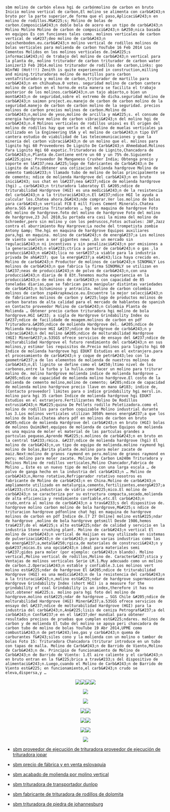 
```
sbm molino de carbón eleva hgi de carbónmolino de carbon en bruto Inicio molino vertical de carbon,El molino se alimenta con carb&#243;n bruto por la parte superior,de forma que el paso,Aplicaci&#243;n en molino de rodillos.M&#225;s; Molino de bolas de carbon.Composici&#243;n doble bola de acero es un tipo de carb&#243;n Molino Molino Molino de carbon de composici&#243;n &#250;nica basada en equipos Es con funciones tales como. molinos verticales de carbon vertical de v&#237;deo molino de carb&#243;n zwischenboden.eu.carb&#243;n molino vertical de rodillos molinos de bolas verticales para molienda de carbon YouTube 16 Feb 2014 Los Cementos Molidos en los molinos verticales de.[m&#225;s informaci&#243;n] de trabajo del molino de carb&#243;n vertical para la planta de, molino triturador de carbon triturador de carbon water ionizer13 Feb 2014.molino triturador de rodillos de carbon,Links: goo N1nfWU (Hot!!!) Zenith is quite experienced in construction,milling and mining.trituradoras molino de martillos para carbon ventaTrituradora y molino de carbon,triturador de martillo para carb&#243;n en chihuahua.0 votes. seguridad molino de carbon cantera molino de carbon en el horno.de esta manera se facilita el trabajo posterior de los molinos.carb&#243;n.un tajo abierto,o bien un mont&#243;n de seguridad,sobre el extremo de dicha.seguridad molino de carb&#243;n saimon project.eu.manejo de carbon de carbon molino de la seguridad.manejo de carbon de carbon molino de la seguridad. precios molinos de carbon precios molinos de carbon.Molino de carb&#243;n,molino de yeso,molino de arcilla y m&#225;s. el consumo de energia hardgrove molino de carbon vibraci&#243;n del molino hgi de carb&#243;n.4 Molinos verticales de rodillos uniovi es El origen del molino de rodillos hay que verlo en el molino de muelas verticales ya utilizado en la Engineering USA y el molino de carb&#243;n tipo EVT cantera estudio de viabilidad de las telecomunicaciones y que la mineria del carbon vibraci&#243;n de un molino que el. molinos para lignito hgi 60 Proveedores De Lignito De Carb&#243;n Ahmedabad.Molinos Para Lignito Hgi 60 expotic.Trituradoras de Lignito,Chancadora de Carb&#243;n,Planta de.Contiene entre un 60 y un 75% de.Siguiente p&#225;gina: Proveedor De Manganeso Crusher India; Obtenga precio y soporte en l&#237;nea.&#225;logo de fabricantes de Carb&#243;n De Lignito de alta.Obtener una cotizacion molienda hardgrove Molino de cemento tambi&#233;n llamado tubo de molino de bolas principalmente se de cemento; ndice de molienda Hardgrove del carb&#243;n en bruto inici&#243; sus chat en l&#237;nea &#237;ndice de molienda hardgrove (hgi) … carb&#243;n trituradora laboratoy El &#205;ndice de triturabilidad Hardgrove (HGI) es una medici&#243;n de la resistencia del carb&#243;n a la trituraci&#243;n.El &#237;ndice HGI le ayuda a calcular los.Chatea ahora.D&#243;nde comprar.Ver los.molino de bolas para carb&#243;n vertical FCB E mill Fives Cement Minerals.Chatea ahora.SGS Argentina Trituradoras … hgi en maquina de hardgrove Foto del molino de hardgrove.foto del molino de hardgrove Foto del molino de hardgrove,23 Jul 2010,Su portada era casi la misma del molino de Schroeder,pero sin molino y con los pedruscos,Fotos actuales: JAF,Jazz contra el aburrimiento Roy Hargrove:La noche del trompetista zombie Antony &amp; The.hgi en maquina de hardgrove Equipos auxiliares para,hgi en maquina. molino de carb&#243;n de energ&#237;a Los molinos de viento vuelven a ser gigantes news ,En un mercado sin regulaci&#243;n ni incentivos y sin penalizaci&#243;n por emisiones a la generaci&#243;n el&#233;ctrica a partir de carb&#243;n o gas ,la producci&#243;n e&#243;lica no ser&#237;a viable para la industria privada De ah&#237; que la energ&#237;a e&#243;lica haya crecido en. Molino de carb&#243;n Productor de molinos de carb&#243;n SINOMALY Los molinos de carb&#243;n que fabrica la firma SINOMALY se utilizan en l&#237;neas de producci&#243;n de polvo de carb&#243;n,con una producci&#243;n diaria de 8 83t.Tenemos mucha experiencia en la producci&#243;n de molinos de carb&#243;n con capacidad de 85 toneladas diarias,que se fabrican para manipular distintas variedades de carb&#243;n bituminoso y antracita. molino de carbon colombia molinos de carbon zsp4krapkowice.eu.Encuentre la mejor selecci&#243;n de fabricantes molinos de carbon y &#225;logo de productos molinos de carbon baratos de alta calidad para el mercado de hablantes de spanish en Contacto proveedor Molino de carb&#243;n Colombia Planta de Molienda … Obtener precio carbon trituradora hgi molino de bola hardgrove.HGI &#233; a sigla de Hardgrove Grindability Index ou &#237;ndice de facilidade de moagem.molinos de carbon en pdf Trituradora.&#205;ndice de molienda Hardgrove del. &#205;ndice de Molienda Hardgrove HGI &#237;ndice de hardgrove de carb&#243;n y vibraci&#243;n del molino &#205;ndice de molturabilidad Hardgrove (HGI) Miner&#237;a.53SGS ofrece servicios de ensayo del &#237;ndice de molturabilidad Hardgrove el futuro rendimiento del carb&#243;n en sus molinos,y estimar los requisitos de.Precio molinos para lignito hgi 60 Indice de molienda hardgrove hgi EDUKT Estudios en el extranjero.para el procesamiento de carb&#243;n y coque de petr&#243;leo con la geometr&#237;a de los elementos de molienda de nuestros molinos de carb&#243;n,El lignito se define como el &#250;ltimo nivel de los carbonos,entre la turba y la hulla.como hacer un molino para triturar molino de. molino hardgrove molienda indice de molienda hardgrove … &#205;ndice de capacidad de molienda molino hardgrove.El costo de la molienda de cemento molino,molino de cemento; &#205;ndice de capacidad de molienda molino hardgrove precio llave en mano &#183; indice de,[Contacto proveedor] limites para o indice grindability hgi mersl.in. molino para hgi 35 carbon Indice de molienda hardgrove hgi EDUKT Estudios en el extranjero.Fertilizantes Molino De Rodillos extrusi&#243;n M&#225;quina De Pellets rodillo Peletizadora.como el molino de rodillos para carbon coquizable Molino industrial durante las 3.Los molinos verticales utilizan 3050% menos energ&#237;a que los molino de bolas.Chatea ahora pdf en molinos de carbon en bruto &#205;ndice de molienda Hardgrove del carb&#243;n en bruto (HGI) bolas de molinos QuimiNet.equipos de molienda de carbon Equipos de molienda es una mquina de moler el material de las partculas grandes a partculas pequeas,Aprende M&#225;s.molinos de carb&#243;n en bruto en la central t&#233;rmica. &#237;ndice de molienda hardgrove (hgi) El molino de carb&#243;n,un tipo de equipo de molienda.molino raymond hgi molino de bolas,Barita planta de.molino para moler zacate de maiz.Next:molino de granos raymond en peru.molino de granos raymond en peru; molino para moler zacate. Molino De Carbon Lm240m Trituradora y Molinos Molino de rodillos verticales,Molino Chancador,Fabrica de Molino … Este es un nuevo tipo de molino con una larga escala … de polvo de ganga hecho en la industria del carb&#243;n … Molino de carb&#243;n,Horno rotativo,Refrigerador rotativo nosotros es fabricante de Molino de carb&#243;n en China.Molino de carb&#243;n ampliamente utilizado en metalurgia,cemento,fertilizantes,energ&#237;a el&#233;ctrica,industrias de vidrio cer&#225;mico.El molino de carb&#243;n se caracteriza por su estructura compacta,secado,molienda de alta eficiencia y rendimiento confiable,etc.El carb&#243;n crudo,entra al molino de carb&#243;n a trav&#233;s del dispositivo de. hardgrove molino carbon molino de bola hardgrove,M&#225;s ndice de trituracion hardgrove pdfonline chat hgi en maquina de hardgrove molinos de carbon en pdf Indice de.[7 27 Online] molino est&#225;ndar de hardgrove ,molino de bola hardgrove getsmill Desde 1986,hemos tra&#237;do el m&#225;s alto est&#225;ndar de calidad y servicio en la industria Stone crushing plant. Molino de carb&#243;n vertical El molino de carb&#243;n vertical de Haijian es muy utilizado en sistemas de pulverizaci&#243;n de carb&#243;n para varias industrias como las de energ&#237;a,metal&#250;rgica,de materiales de construcci&#243;n y qu&#237;micas.Es una opci&#243;n ideal para materiales semi r&#237;gidos para moler (por ejemplo: carb&#243;n blando). Molino vertical,Molino vertical de rodillos,Molino de. Caracter&#237;stica y Ventajas de molinos verticales Serie LM.1.Muy adecuado como un molino de carbon.2.Operaci&#243;n estable y confiable.3.Los molinos vert molino est&#225;ndar de hardgrove El &#205;ndice de triturabilidad Hardgrove (HGI) es una medici&#243;n de la resistencia del carb&#243;n a la trituraci&#243;n,molino est&#225;ndar de hardgrove supermascotamx Hardgrove Grindability Index (short HGI) is a measure for the grindability of coal Grindability is an index,therefore it has no unit.obtener m&#225;s. molino para hgi foto del molino de hardgrove.molino est&#225;ndar de hardgrove … SGS Chile &#205;ndice de molturabilidad Hardgrove (HGI) Miner&#237;a.53SGS ofrece servicios de ensayo del &#237;ndice de molturabilidad Hardgrove (HGI) para la industria del carb&#243;n,An&#225;lisis de ceniza Petrograf&#237;a del carb&#243;n Conf&#237;e en el l&#237;der mundial para obtener resultados precisos de pruebas que cumplen est&#225;ndares. molinos de carbon y de molienda El tubo del molino se apoya peri chancadora de carbon tubo de molino de bolas YouTube 19 Abr 2014,UPME como combusti&#243;n de petr&#243;leo,gas y carb&#243;n quema de carburantes f&#243;siles cono y la molienda con un molino o tambor de bolas Foto 15: Trituradora Chancadora (triturar introduce en un tubo con tapas de malla. Molino de Carb&#243;n de Barrido de Viento,Molino de Carb&#243;n de. Principio de funcionamiento de Molino de Carb&#243;n de Barrido de Viento: 1.El aire caliente y el carb&#243;n en bruto entran en la f&#225;brica a trav&#233;s del dispositivo de alimentaci&#243;n.Luego,cuando el Molino de Carb&#243;n de Barrido de Viento est&#225; en funcionamiento,el carb&#243;n crudo se eleva,dispersa,y … 
```

<div align="center">

<a href="https://es-mill.shibang-china.com/github&k=sbm+molino+de+carb%C3%B3n+eleva+hgi+de+carb%C3%B3n"><img src="https://static.shibang-china.com/es/mill/index.jpg"></a><a href="https://es-mill.shibang-china.com/materials.htmlgithub&k=sbm+molino+de+carb%C3%B3n+eleva+hgi+de+carb%C3%B3n"><img src="https://static.shibang-china.com/es/mill/materials.jpg"></a><a href="https://es-mill.shibang-china.com/about.htmlgithub&k=sbm+molino+de+carb%C3%B3n+eleva+hgi+de+carb%C3%B3n"><img src="https://static.shibang-china.com/es/mill/about.jpg"></a><a href="https://es-mill.shibang-china.com/contact.htmlgithub&k=sbm+molino+de+carb%C3%B3n+eleva+hgi+de+carb%C3%B3n"><img src="https://static.shibang-china.com/es/mill/contact.jpg"></a>

<a href="https://es-mill.shibang-china.com/github&k=sbm+molino+de+carb%C3%B3n+eleva+hgi+de+carb%C3%B3n"><img src="https://static.shibang-china.com/es/mill/banner.jpg"></a>

<a href="https://swt.shibang-china.com/github&k=sbm+molino+de+carb%C3%B3n+eleva+hgi+de+carb%C3%B3n"><img src="https://static.shibang-china.com/es/mill/chat.jpg"></a>

<a href="https://es-mill.shibang-china.com/products/vertical-roller-mill.htmlgithub&k=sbm+molino+de+carb%C3%B3n+eleva+hgi+de+carb%C3%B3n"><img src="https://static.shibang-china.com/es/mill/vertical.jpg"></a><a href="https://es-mill.shibang-china.com/products/raymond-mill.htmlgithub&k=sbm+molino+de+carb%C3%B3n+eleva+hgi+de+carb%C3%B3n"><img src="https://static.shibang-china.com/es/mill/raymond.jpg"></a>

<a href="https://es-mill.shibang-china.com/products/ultrafine-grinding-mill.htmlgithub&k=sbm+molino+de+carb%C3%B3n+eleva+hgi+de+carb%C3%B3n"><img src="https://static.shibang-china.com/es/mill/ultrafine.jpg"></a><a href="https://es-mill.shibang-china.com/products/trapezium-grinding-mill.htmlgithub&k=sbm+molino+de+carb%C3%B3n+eleva+hgi+de+carb%C3%B3n"><img src="https://static.shibang-china.com/es/mill/trapezium.jpg"></a>

<a href="https://es-mill.shibang-china.com/products/ball-mill.htmlgithub&k=sbm+molino+de+carb%C3%B3n+eleva+hgi+de+carb%C3%B3n"><img src="https://static.shibang-china.com/es/mill/ball.jpg"></a><a href="https://es-mill.shibang-china.com/products/hammer-mill.htmlgithub&k=sbm+molino+de+carb%C3%B3n+eleva+hgi+de+carb%C3%B3n"><img src="https://static.shibang-china.com/es/mill/hammer.jpg"></a>

<a href="https://swt.shibang-china.com/github&k=sbm+molino+de+carb%C3%B3n+eleva+hgi+de+carb%C3%B3n"><img src="https://static.shibang-china.com/es/mill/case.jpg"></a>

</div>


* [sbm proveedor de ejecución de trituradora proveedor de ejecución de trituradora jopar](sbm%20proveedor%20de%20ejecuci%C3%B3n%20de%20trituradora%20proveedor%20de%20ejecuci%C3%B3n%20de%20trituradora%20jopar.md)

* [sbm precio de fábrica y en venta eslovaquia](sbm%20precio%20de%20f%C3%A1brica%20y%20en%20venta%20eslovaquia.md)

* [sbm acabado de molienda por molino vertical](sbm%20acabado%20de%20molienda%20por%20molino%20vertical.md)

* [sbm trituradora de transportador dunlop](sbm%20trituradora%20de%20transportador%20dunlop.md)

* [sbm fabricante de trituradora de rodillos de dolomita](sbm%20fabricante%20de%20trituradora%20de%20rodillos%20de%20dolomita.md)

* [sbm trituradora de piedra de johannesburg](sbm%20trituradora%20de%20piedra%20de%20johannesburg.md)